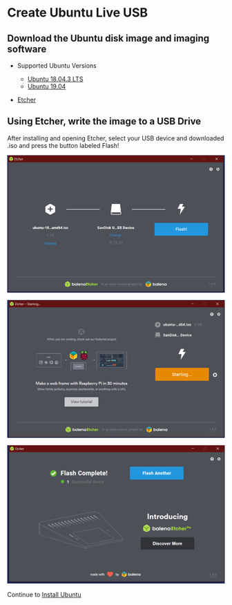 # Create Ubuntu Live USB

## Download the Ubuntu disk image and imaging software
* Supported Ubuntu Versions
    * [Ubuntu 18.04.3 LTS](http://releases.ubuntu.com/18.04/ubuntu-18.04.3-desktop-amd64.iso)
    * [Ubuntu 19.04](http://releases.ubuntu.com/19.04/ubuntu-19.04-desktop-amd64.iso)    

* [Etcher](https://www.balena.io/etcher/)

## Using Etcher, write the image to a USB Drive

After installing and opening Etcher, select your USB device and downloaded .iso and press the button labeled Flash!

![Etcher Screenshot](../Images/etcherScreen.PNG "Etcher Screenshot")

![Etcher Screenshot 2](../Images/etcherScreen2.PNG "Etcher Screenshot")

![Etcher Screenshot 3](../Images/etcherScreen3.PNG "Etcher Screenshot")

Continue to [Install Ubuntu](InstallUbuntu.md)
